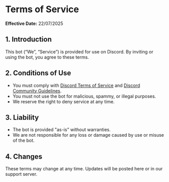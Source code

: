 # Terms of Service

**Effective Date:** 22/07/2025

## 1. Introduction
This bot (“We”, “Service”) is provided for use on Discord. By inviting or using the bot, you agree to these terms.

## 2. Conditions of Use
- You must comply with [Discord Terms of Service](https://discord.com/terms) and [Discord Community Guidelines](https://discord.com/guidelines).
- You must not use the bot for malicious, spammy, or illegal purposes.
- We reserve the right to deny service at any time.

## 3. Liability
- The bot is provided "as-is" without warranties.
- We are not responsible for any loss or damage caused by use or misuse of the bot.

## 4. Changes
These terms may change at any time. Updates will be posted here or in our support server.
